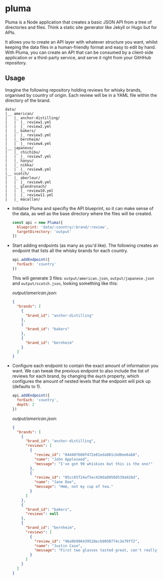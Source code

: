 # pluma

Pluma is a Node application that creates a basic JSON API from a tree of directories and files. Think a static site generator like Jekyll or Hugo but for APIs.

It allows you to create an API layer with whatever structure you want, whilst keeping the data files in a human-friendly format and easy to edit by hand. With Pluma, you can create an API that can be consumed by a client-side application or a third-party service, and serve it right from your GitHHub repository.

## Usage

Imagine the following repository holding reviews for whisky brands, organised by country of origin. Each review will be in a YAML file within the directory of the brand.

```
data/
|__ american/
|   |_ anchor-distilling/
|   |  |_ review1.yml
|   |  |_ review2.yml
|   |_ bakers/
|   |  |_ review3.yml
|   |_ bernheim/
|   |  |_ review4.yml
|__ japanese/
|   |_ chichibu/
|   |  |_ review7.yml
|   |_ hanyu/
|   |_ nikka/
|   |  |_ review8.yml
|__ scotch/
|   |_ aberlour/
|   |  |_ review9.yml
|   |_ glendronach/
|   |  |_ review10.yml
|   |  |_ review11.yml
|   |_ macallan/
```

- Initialise Pluma and specifiy the API blueprint, so it can make sense of the data, as well as the base directory where the files will be created.

    ```js
    const api = new Pluma({
      blueprint: 'data/:country/:brand/:review',
      targetDirectory: 'output'
    })
    ```

- Start adding endpoints (as many as you'd like). The following creates an endpoint that lists all the whisky brands for each country.

    ```js
    api.addEndpoint({
      forEach: 'country'
    })
    ```

    This will generate 3 files: `output/american.json`, `output/japanese.json` and `output/scotch.json`, looking something like this:

    *output/american.json*:

    ```json
    {
      "brands": [
        {
          "brand_id": "anchor-distilling"
        },
        {
          "brand_id": "bakers"
        },
        {
          "brand_id": "bernheim"
        }
      ]
    }
    ```

- Configure each endpoint to contain the exact amount of information you want. We can tweak the previous endpoint to also include the list of reviews for each brand, by changing the `depth` property, which configures the amount of nested levels that the endpoint will pick up (defaults to 1).

    ```js
    api.addEndpoint({
      forEach: 'country',
      depth: 2
    })
    ```

    *output/american.json*:

    ```json
    {
      "brands": [
        {
          "brand_id": "anchor-distilling",
          "reviews": [
            {
              "review_id": "04440f660f472e81eda881cbd8ee6ab0",
              "name": "John Appleseed",
              "message": "I've got 99 whiskies but this is the one!"
            },
            {
              "review_id": "05cc65f24af5ec420da8950d539a926d",
              "name": "Jane Doe",
              "message": "Hmm, not my cup of tea."
            }
          ]
        },
        {
          "brand_id": "bakers",
          "reviews": null
        },
        {
          "brand_id": "bernheim",
          "reviews": [
            {
              "review_id": "96a9b996439528ecb9050774c3e79ff2",
              "name": "Justin Case",
              "message": "First two glasses tasted great, can't really remember the rest!"
            }
          ]
        } 
      ]
    }
    ```
